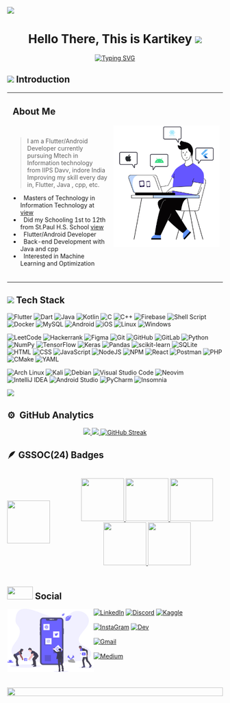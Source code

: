 <!--
**Kartikey2011yadav/Kartikey2011yadav** is a ✨ _special_ ✨ repository because its `README.md` (this file) appears on your GitHub profile.
Here are some ideas to get you started:

- 🔭 I’m currently working on ...
- 🌱 I’m currently learning ...
- 👯 I’m looking to collaborate on ...
- 🤔 I’m looking for help with ...
- 💬 Ask me about ...
- 📫 How to reach me: ...
- 😄 Pronouns: ...
- ⚡ Fun fact: ...
-->

![](https://komarev.com/ghpvc/?username=Kartikey2011yadav&style=flat&color=blue)
<!--<img align="left" src="https://user-images.githubusercontent.com/65187002/144930161-2f783401-8d27-4fdf-a2f7-cc0ba32f1f1f.gif" width="30%" style="display:inline;"><img align="right" src="https://user-images.githubusercontent.com/65187002/144930161-2f783401-8d27-4fdf-a2f7-cc0ba32f1f1f.gif" width="30%" style="display:inline;">
-->
<h1 align="center">Hello There, This is Kartikey <img src="https://media.giphy.com/media/TEnXkcsHrP4YedChhA/giphy.gif" width="35"></h1>
<p align="center">
  <a href="https://git.io/typing-svg"><img src="https://readme-typing-svg.demolab.com?font=Architects+Daughter&pause=1000&size=35&center=true&random=false&width=900&height=60&lines=Flutter+Developer+%7C+Backend+%7C+cross-platform+;Algorithms+%7C+c%2B%2B+%7C+Java+%7C+Firebase+%7C+sql+%7C+Python;Always+learning+new+things..." alt="Typing SVG" /></a>
</p>

## <img src="https://c.tenor.com/NCRHhqkXrJYAAAAi/programmers-go-internet.gif" width="25">  <b>Introduction</b>
<table width="100%">
  <tr>
    <td>
      <h2> &nbsp;About Me </h2>
      <br>
      <blockquote>
        <p> 
          I am a Flutter/Android Developer currently pursuing Mtech in 
          <br>
          Information technology from IIPS Davv, indore India
          <br>
          Improving my skill every day in, Flutter, Java , cpp, etc.
        </p>
      </blockquote>
       <ul>
        <li> &nbsp; Masters of Technology in Information Technology at <a href="https://iips.edu.in">view</a></li>
        <li> &nbsp; Did my Schooling 1st to 12th from St.Paul H.S. School <a href="https://www.stpaulindore.com">view</a></li>
        <li> &nbsp; Flutter/Android Developer </li>
        <li> &nbsp; Back-end Development with Java and cpp </li>
        <li> &nbsp; Interested in Machine Learning and Optimization</li>
       </ul>
       <br>
    </td>
    <td>
     <p align="center">
      <a href="https://github.com/Kartikey2011yadav">
       <img src="Images/about.svg" width="100%"/>
      </a>
     </p>
    </td>
  </tr>
</table>  

## <img src="https://media2.giphy.com/media/QssGEmpkyEOhBCb7e1/giphy.gif?cid=ecf05e47a0n3gi1bfqntqmob8g9aid1oyj2wr3ds3mg700bl&rid=giphy.gif" width ="25"><b> Tech Stack </b>

![Flutter](https://img.shields.io/badge/Flutter-%2302569B.svg?style=for-the-badge&logo=Flutter&logoColor=white)
![Dart](https://img.shields.io/badge/dart-%230175C2.svg?style=for-the-badge&logo=dart&logoColor=white)
![Java](https://img.shields.io/badge/java-%23ED8B00.svg?style=for-the-badge&logo=openjdk&logoColor=white)
![Kotlin](https://img.shields.io/badge/kotlin-%237F52FF.svg?style=for-the-badge&logo=kotlin&logoColor=white)
![C](https://img.shields.io/badge/c-%230175C2.svg?style=for-the-badge&logo=c&logoColor=white)
![C++](https://img.shields.io/badge/c++-%2300599C.svg?style=for-the-badge&logo=c%2B%2B&logoColor=white)
![Firebase](https://img.shields.io/badge/firebase-%23039BE5.svg?style=for-the-badge&logo=firebase)
![Shell Script](https://img.shields.io/badge/shell_script-%23121011.svg?style=for-the-badge&logo=gnu-bash&logoColor=white)
![Docker](https://img.shields.io/badge/docker-%230db7ed.svg?style=for-the-badge&logo=docker&logoColor=white)
![MySQL](https://img.shields.io/badge/mysql-4479A1.svg?style=for-the-badge&logo=mysql&logoColor=white)
![Android](https://img.shields.io/badge/Android-3DDC84?style=for-the-badge&logo=android&logoColor=white)
![iOS](https://img.shields.io/badge/iOS-000000?style=for-the-badge&logo=ios&logoColor=white)
![Linux](https://img.shields.io/badge/Linux-FCC624?style=for-the-badge&logo=linux&logoColor=black)
![Windows](https://img.shields.io/badge/Windows-0078D6?style=for-the-badge&logo=windows&logoColor=white)

![LeetCode](https://img.shields.io/badge/LeetCode-000000?flat-square&logo=LeetCode&logoColor=#d16c06)
![Hackerrank](https://img.shields.io/badge/-Hackerrank-2EC866?flat-square&logo=HackerRank&logoColor=white)
![Figma](https://img.shields.io/badge/figma-%23F24E1E.svg?flat-square&logo=figma&logoColor=white)
![Git](https://img.shields.io/badge/-Git-05122A?style=flat-square&logo=git)
![GitHub](https://img.shields.io/badge/-GitHub-05122A?style=flat-square&logo=github)
![GitLab](https://img.shields.io/badge/gitlab-%23181717.svg?style=flat-square&logo=gitlab&logoColor=white)
![Python](https://img.shields.io/badge/python-3670A0?style=flat-square&logo=python&logoColor=ffdd54)
![NumPy](https://img.shields.io/badge/numpy-%23013243.svg?style=flat-square&logo=numpy&logoColor=white)
![TensorFlow](https://img.shields.io/badge/TensorFlow-%23FF6F00.svg?style=flat-square&logo=TensorFlow&logoColor=white)
![Keras](https://img.shields.io/badge/Keras-%23D00000.svg?style=flat-square&logo=Keras&logoColor=white)
![Pandas](https://img.shields.io/badge/pandas-%23150458.svg?style=flat-square&logo=pandas&logoColor=white)
![scikit-learn](https://img.shields.io/badge/scikit--learn-%23F7931E.svg?style=flat-square&logo=scikit-learn&logoColor=white)
![SQLite](https://img.shields.io/badge/sqlite-%2307405e.svg?style=flat-square&logo=sqlite&logoColor=white)
![HTML](https://img.shields.io/badge/-HTML-05122A?style=flat-square&logo=HTML5)
![CSS](https://img.shields.io/badge/-CSS-05122A?style=flat-square&logo=CSS3&logoColor=1572B6)
![JavaScript](https://img.shields.io/badge/-JavaScript-05122A?style=flat-square&logo=javascript)
![NodeJS](https://img.shields.io/badge/node.js-6DA55F?style=flat-square&logo=node.js&logoColor=white)
![NPM](https://img.shields.io/badge/NPM-%23CB3837.svg?style=flat-square&logo=npm&logoColor=white)
![React](https://img.shields.io/badge/react-%2320232a.svg?style=flat-square&logo=react&logoColor=%2361DAFB)
![Postman](https://img.shields.io/badge/Postman-FF6C37?style=flat-square&logo=postman&logoColor=white)
![PHP](https://img.shields.io/badge/php-%23777BB4.svg?style=flat-square&logo=php&logoColor=white)
![CMake](https://img.shields.io/badge/CMake-%23008FBA.svg?style=flat-square&logo=cmake&logoColor=white)
![YAML](https://img.shields.io/badge/yaml-%23ffffff.svg?style=flat-square&logo=yaml&logoColor=151515)

![Arch Linux](https://img.shields.io/badge/Arch_Linux-1793D1.svg?style=flat&logo=arch-linux&logoColor=white)
![Kali](https://img.shields.io/badge/Kali-268BEE?style=flat&logo=kalilinux&logoColor=white)
![Debian](https://img.shields.io/badge/Debian-D70A53?style=flat&logo=debian&logoColor=white)
![Visual Studio Code](https://img.shields.io/badge/-Visual%20Studio%20Code-05122A?style=flat&logo=visual-studio-code&logoColor=007ACC)
![Neovim](https://img.shields.io/badge/NeoVim-%2357A143.svg?&style=flat&logo=neovim&logoColor=white)
![IntelliJ IDEA](https://img.shields.io/badge/IntelliJIDEA-000000.svg?style=flat&logo=intellij-idea&logoColor=white)
![Android Studio](https://img.shields.io/badge/android%20studio-346ac1?style=flat&logo=android%20studio&logoColor=white)
![PyCharm](https://img.shields.io/badge/pycharm-143?style=flat&logo=pycharm&logoColor=black&color=black&labelColor=green)
![Insomnia](https://img.shields.io/badge/Insomnia-black?style=flat&logo=insomnia&logoColor=5849BE)

<img src="https://user-images.githubusercontent.com/73097560/115834477-dbab4500-a447-11eb-908a-139a6edaec5c.gif">

## ⚙️ &nbsp;GitHub Analytics

<p align="center">
  <a href="https://github.com/Kartikey2011yadav"> 
    <img height="180em" src="https://github-readme-stats-eight-theta.vercel.app/api?username=Kartikey2011yadav&show_icons=true&theme=algolia&include_all_commits=true&count_private=true"/>
    <img height="180em" src="https://github-readme-stats-eight-theta.vercel.app/api/top-langs/?username=Kartikey2011yadav&layout=compact&langs_count=8&theme=algolia&include_all_commits=true&count_private=true"/>
    <img src="https://streak-stats.demolab.com?user=Kartikey2011yadav&theme=algolia" alt="GitHub Streak" />
<!--     <img src="https://github-readme-stats.vercel.app/api?username=Kartikey2011yadav" alt="GitHub Streak" /> -->   
  </a>    
</p>

## 🪶 GSSOC(24) Badges 
<br/>
<div style='display:flex; align-items:center; gap: 50px;' align='center'>
  <a href="https://api.badgr.io/public/assertions/1NqjesiIQ3OMUnyIOpoxxA?identity__email=nykay10968%40gmail.com">
    <img src="https://raw.githubusercontent.com/GSSoC24/Postman-Challenge/main/docs/assets/Postman%20White.png" width="100px" height="100px" />
  </a>
  <a href="https://gssoc.girlscript.tech/leaderboard">
    <img src="https://raw.githubusercontent.com/GSSoC24/Postman-Challenge/main/docs/assets/1.png" width="100px" height="100px" />
    <img src="https://raw.githubusercontent.com/GSSoC24/Postman-Challenge/main/docs/assets/2.png" width="100px" height="100px" />
    <img src="https://raw.githubusercontent.com/GSSoC24/Postman-Challenge/main/docs/assets/3.png" width="100px" height="100px" />
    <img src="https://raw.githubusercontent.com/GSSoC24/Postman-Challenge/main/docs/assets/4.png" width="100px" height="100px" />
    <img src="https://raw.githubusercontent.com/GSSoC24/Postman-Challenge/main/docs/assets/5.png" width="100px" height="100px" />
  </a>  
<!--   <img src="https://raw.githubusercontent.com/GSSoC24/Postman-Challenge/main/docs/assets/6.png" width="105px" height="105px" />
  <img src="https://raw.githubusercontent.com/GSSoC24/Postman-Challenge/main/docs/assets/7.png" width="100px" height="100px" />
  <img src="https://raw.githubusercontent.com/GSSoC24/Postman-Challenge/main/docs/assets/8.png" width="100px" height="100px" />
  <img src="https://raw.githubusercontent.com/GSSoC24/Contributor/refs/heads/main/assets/Code%20Luminary.png" width="105px" height="105px" />
  <img src="https://raw.githubusercontent.com/GSSoC24/Contributor/refs/heads/main/assets/Git%20Explorer.png" width="100px" height="100px" />
  <img src="https://raw.githubusercontent.com/GSSoC24/Contributor/refs/heads/main/assets/Pull%20Expert.png" width="100px" height="100px" /></a> -->
  
</div>
<br/>

## <img src='https://raw.githubusercontent.com/ShahriarShafin/ShahriarShafin/main/Assets/handshake.gif' width="60px" height="30px"> Social
  <img src ="Images/social_dashboard.svg" align = "left" width = 40%>
<div>
  
[<img align="top" alt="LinkedIn" src="https://img.shields.io/badge/LinkedIn-0077B5?style=for-the-badge&logo=linkedin&logoColor=white" />](https://www.linkedin.com/in/kartikey-yadav-b096a3203/)
[<img align="top" alt="Discord" src="https://img.shields.io/badge/Discord-%235865F2.svg?style=for-the-badge&logo=discord&logoColor=white" />](https://discord.com/channels/@me/903455907701207041)
[<img align="top" alt="Kaggle" src="https://img.shields.io/badge/Kaggle-20BEFF?style=for-the-badge&logo=Kaggle&logoColor=white" />](https://www.kaggle.com/kartikey2011)
<br><br>
[<img align="top" alt="InstaGram" src="https://img.shields.io/badge/Instagram-E4405F?style=for-the-badge&logo=instagram&logoColor=white" />](https://www.instagram.com/darth_kartikey/)
[<img align="top" alt="Dev" src="https://img.shields.io/badge/dev.to-0A0A0A?style=for-the-badge&logo=devdotto&logoColor=white" />](https://dev.to/Kartikey2011)
<br><br>
[<img align="top" alt="Gmail" src="https://img.shields.io/badge/-kartikey.yadav.1120@gmail.com-D14836?style=for-the-badge&logo=Gmail&logoColor=white" />](mailto:kartikey.yadav.1120@gmail.com)
<br><br>
[<img align="top" alt="Medium" src="https://img.shields.io/badge/Hashnode-2962FF?style=for-the-badge&logo=hashnode&logoColor=white" />](https://Kartikey.dev/)
<br><br>
</div>
<br><br>
<!--📏LINE-->
<img src="https://i.imgur.com/dBaSKWF.gif" height="20" width="100%"> 
